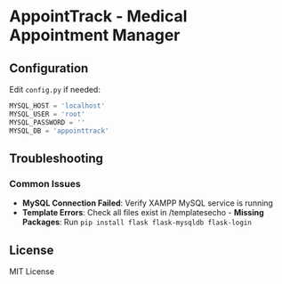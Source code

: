 # AppointTrack - Medical Appointment Manager 

## Configuration
Edit `config.py` if needed:
```python
MYSQL_HOST = 'localhost'
MYSQL_USER = 'root'
MYSQL_PASSWORD = ''
MYSQL_DB = 'appointtrack'
```

## Troubleshooting
### Common Issues
- **MySQL Connection Failed**: Verify XAMPP MySQL service is running
- **Template Errors**: Check all files exist in /templatesecho - **Missing Packages**: Run `pip install flask flask-mysqldb flask-login`

## License
MIT License
